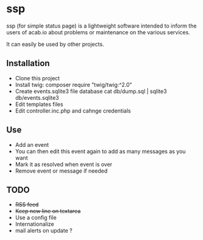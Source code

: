 # ssp

ssp (for simple status page) is a lightweight software intended to inform the users
of acab.io about problems or maintenance on the various services.

It can easily be used by other projects.

## Installation

- Clone this project
- Install twig: composer require "twig/twig:^2.0"
- Create events.sqlite3 file database
  cat db/dump.sql | sqlite3 db/events.sqlite3
- Edit templates files
- Edit controller.inc.php and cahnge credentials

## Use

- Add an event
- You can then edit this event again to add as many messages as you want
- Mark it as resolved when event is over
- Remove event or message if needed

## TODO

- ~~RSS feed~~
- ~~Keep new line on textarea~~
- Use a config file
- Internationalize
- mail alerts on update ?